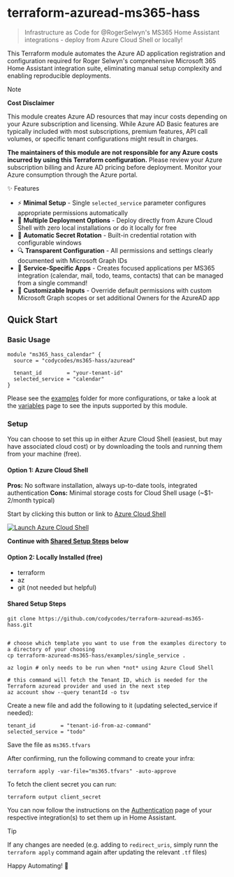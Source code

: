 # terraform-azuread-ms365-hass

> Infrastructure as Code for @RogerSelwyn's MS365 Home Assistant integrations - deploy from Azure Cloud Shell or locally!

This Terraform module automates the Azure AD application registration and configuration required for Roger Selwyn's comprehensive Microsoft 365 Home Assistant integration suite, eliminating manual setup complexity and enabling reproducible deployments.

> [!NOTE]
> **Cost Disclaimer**
>
> This module creates Azure AD resources that may incur costs depending on your Azure subscription and licensing. While Azure AD Basic features are typically included with most subscriptions, premium features, API call volumes, or specific tenant configurations might result in charges.
> 
> **The maintainers of this module are not responsible for any Azure costs incurred by using this Terraform configuration.** Please review your Azure subscription billing and Azure AD pricing before deployment. Monitor your Azure consumption through the Azure portal.

✨ Features

- ⚡ **Minimal Setup** - Single `selected_service` parameter configures appropriate permissions automatically
- 🚀 **Multiple Deployment Options** - Deploy directly from Azure Cloud Shell with zero local installations or do it locally for free
- 🔄 **Automatic Secret Rotation** - Built-in credential rotation with configurable windows
- 🔍 **Transparent Configuration** - All permissions and settings clearly documented with Microsoft Graph IDs
- 🎯 **Service-Specific Apps** - Creates focused applications per MS365 integration (calendar, mail, todo, teams, contacts) that can be managed from a single command!
- 🔧 **Customizable Inputs** - Override default permissions with custom Microsoft Graph scopes or set additional Owners for the AzureAD app

## Quick Start

### Basic Usage

```hcl
module "ms365_hass_calendar" {
  source = "codycodes/ms365-hass/azuread"
  
  tenant_id        = "your-tenant-id"
  selected_service = "calendar"
}
```

Please see the [examples](./examples) folder for more configurations, or take a look at the [variables](./variables.tf) page to see the inputs supported by this module.

### Setup

You can choose to set this up in either Azure Cloud Shell (easiest, but may have associated cloud cost) or by downloading the tools and running them from your machine (free).

#### Option 1: Azure Cloud Shell

**Pros:** No software installation, always up-to-date tools, integrated authentication
**Cons:** Minimal storage costs for Cloud Shell usage (~$1-2/month typical)

Start by clicking this button or link to [Azure Cloud Shell](https://shell.azure.com)

[![Launch Azure Cloud Shell](https://docs.microsoft.com/azure/includes/media/cloud-shell-try-it/hdi-launch-cloud-shell.png)](https://shell.azure.com)


**Continue with [Shared Setup Steps](#shared-setup-steps) below**

#### Option 2: Locally Installed (free)

<!-- TODO -->
* terraform
* az
* git (not needed but helpful)


#### Shared Setup Steps

```shell
git clone https://github.com/codycodes/terraform-azuread-ms365-hass.git


# choose which template you want to use from the examples directory to a directory of your choosing
cp terraform-azuread-ms365-hass/examples/single_service .

az login # only needs to be run when *not* using Azure Cloud Shell

# this command will fetch the Tenant ID, which is needed for the Terraform azuread provider and used in the next step
az account show --query tenantId -o tsv
```

Create a new file and add the following to it (updating selected_service if needed):

```hcl
tenant_id        = "tenant-id-from-az-command"
selected_service = "todo"
```

Save the file as `ms365.tfvars`

After confirming, run the following command to create your infra:

```shell
terraform apply -var-file="ms365.tfvars" -auto-approve
```

To fetch the client secret you can run:

```shell
terraform output client_secret
```

You can now follow the instructions on the [Authentication](https://rogerselwyn.github.io/MS365-ToDo/authentication.html) page of your respective integration(s) to set them up in Home Assistant.

> [!TIP]
> If any changes are needed (e.g. adding to `redirect_uris`, simply runn the `terraform apply` command again after updating the relevant `.tf` files)

Happy Automating! 🤖
